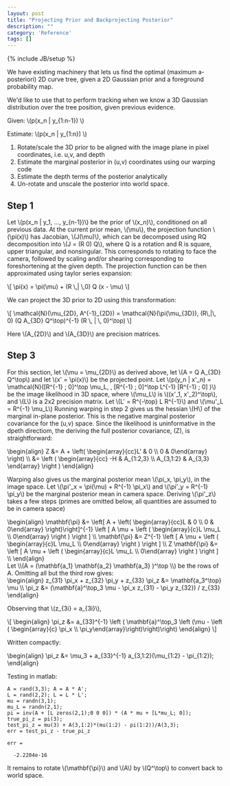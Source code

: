 ```yaml
---
layout: post
title: "Projecting Prior and Backprojecting Posterior"
description: ""
category: 'Reference'
tags: []
---
```

{% include JB/setup %}

We have existing machinery that lets us find the optimal (maximum a-posteriori) 2D curve tree, given a 2D Gaussian prior and a foreground probability map.

We'd like to use that to perform tracking when we know a 3D Gaussian distribution over the tree position, given previous evidence.  
 
Given: \\(p(x_n | y_{1:n-1}) \\) 

Estimate: \\(p(x_n | y_{1:n}) \\)


1. Rotate/scale the 3D prior to be aligned with the image plane in pixel coordinates, i.e. u,v, and depth
2. Estimate the marginal posterior in (u,v) coordinates using our warping code
3. Estimate the depth terms of the posterior analytically
4. Un-rotate and unscale the posterior into world space.

Step 1
-----------

Let \\(p(x_n | y_1, ..., y_{n-1})\\) be the prior of \\(x_n)\\), conditioned on all previous data.  At the current prior mean, \\(\mu\\), the projection function \\(\pi(x)\\) has Jacobian, \\(J(\mu)\\), which can be decomposed using RQ decomposition into \\(J = (R 0) Q\\), where Q is a rotation and R is square, upper triangular, and nonsingular.  This corresponds to rotating to face the camera, followed by scaling and/or shearing corresponding to foreshortening at the given depth.  The projection function can be then approximated using taylor series expansion:
  
<div>
\[
  \pi(x) = \pi(\mu) + (R \,| \,0) Q (x - \mu)
  \]
</div>

We can project the 3D prior to 2D using this transformation:
  
<div>
\[
  \mathcal{N}(\mu_{2D}, A^{-1}_{2D}) = \mathcal{N}(\pi(\mu_{3D}), (R\,|\, 0) (Q A_{3D} Q^\top)^{-1} (R \, | \, 0)^\top)
  \]
</div>

Here \\(A\_{2D}\\) and \\(A\_{3D}\\) are precision matrices.

Step 3
---------

For this section, let \\(\mu = \mu\_{2D}\\) as derived above, let \\(A = Q A\_{3D} Q^\top\\)  and let \\(x' = \pi(x)\\) be the projected point.
Let \\(p(y\_n | x'\_n) = \mathcal{N}([R^{-1} \; 0]^\top \mu\_L, \, [R^{-1} \;  0]^\top L^{-1} [R^{-1} \; 0] )\\) be the image likelihood in 3D space, where \\(\mu\_L\\) is \\((x'\_1, x'\_2)^\top\\), and \\(L\\) is a 2x2 precision matrix.  Let \\(L' = R^{-\top} L R^{-1}\\) and \\(\mu'\_L = R^{-1} \mu\_L\\) Running warping in step 2 gives us the hessian \\(H\\) of the marginal in-plane posterior.  This is the negative marginal posterior covariance for the (u,v) space.  Since the likelihood is uninformative in the dpeth directiom, the deriving the full posterior covariance, \(Z\), is straightforward:

<div>
\begin{align}
      Z &= A + \left( \begin{array}{cc}L' & 0 \\ 0 & 0\end{array} \right)  \\
       &= \left ( \begin{array}{cc} -H & A_{1:2,3} \\ A_{3,1:2} & A_{3,3} \end{array} \right )
\end{align}
</div>

Warping also gives us the marginal posterior mean \\(\pi\_x, \pi\_y\\), in the image space.  Let \\(\pi'\_x = \pi(\mu) + R^{-1} \pi\_x\\) and \\(\pi'\_y = R^{-1} \pi\_y\\) be the marginal posterior mean in camera space.  Deriving \\(\pi'\_z\\) takes a few steps  (primes are omitted below, all quantities are assumed to be in camera space)

<div>
\begin{align}
      \mathbf{\pi} &= \left[ A + \left( \begin{array}{cc}L & 0 \\ 0 & 0\end{array} \right)\right]^{-1} \left [ A \mu + \left ( \begin{array}{c}L \mu_L \\ 0\end{array} \right ) \right ]  \\
      \mathbf{\pi} &= Z^{-1} \left [ A \mu + \left ( \begin{array}{c}L \mu_L \\ 0\end{array} \right ) \right ]  \\
      Z \mathbf{\pi} &= \left [ A \mu + \left ( \begin{array}{c}L \mu_L \\ 0\end{array} \right ) \right ]  \\
\end{align}
</div>
Let \\(A = (\mathbf{a_1}  \mathbf{a_2} \mathbf{a_3} )^\top \\) be the rows of A.   Omitting all but the third row gives:
<div>
\begin{align}
      z_{31} \pi_x + z_{32} \pi_y + z_{33} \pi_z &= \mathbf{a_3^\top} \mu \\
        \pi_z &= (\mathbf{a}^\top_3 \mu - \pi_x z_{31} - \pi_y z_{32}) / z_{33} 
\end{align}
</div>

Observing that \\(z\_{3i} = a\_{3i}\\), 

<div>
\[
\begin{align}
        \pi_z &= a_{33}^{-1} \left ( \mathbf{a}^\top_3 \left (\mu - \left ( \begin{array}{c} \pi_x \\ \pi_y\end{array}\right)\right)\right)
\end{align}
\]
</div>

Written compactly:

<div>
\begin{align}
        \pi_z &= \mu_3 + a_{33}^{-1} a_{3,1:2}(\mu_{1:2} - \pi_{1:2});
\end{align}
</div>

Testing in matlab:
    
    A = rand(3,3); A = A * A';
    L = rand(2,2); L = L * L';
    mu = randn(3,1);
    mu_L = randn(2,1);
    pi = inv(A + [L zeros(2,1);0 0 0]) * (A * mu + [L*mu_L; 0]);
    true_pi_z = pi(3);
    test_pi_z = mu(3) + A(3,1:2)*(mu(1:2) - pi(1:2))/A(3,3);
    err = test_pi_z - true_pi_z

    err =

      -2.2204e-16

It remains to rotate \\(\mathbf{\pi}\\) and \\(A\\)  by \\(Q^\top\\) to convert back to world space.

